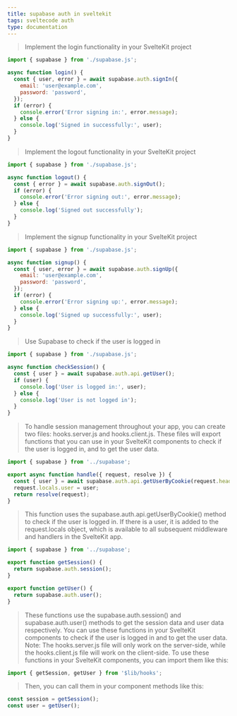 ```yaml
---
title: supabase auth in sveltekit
tags: sveltecode auth
type: documentation
---
```


> Implement the login functionality in your SvelteKit project

```js
import { supabase } from './supabase.js';

async function login() {
  const { user, error } = await supabase.auth.signIn({
    email: 'user@example.com',
    password: 'password',
  });
  if (error) {
    console.error('Error signing in:', error.message);
  } else {
    console.log('Signed in successfully:', user);
  }
}
```

> Implement the logout functionality in your SvelteKit project

```js
import { supabase } from './supabase.js';

async function logout() {
  const { error } = await supabase.auth.signOut();
  if (error) {
    console.error('Error signing out:', error.message);
  } else {
    console.log('Signed out successfully');
  }
}
```

>  Implement the signup functionality in your SvelteKit project

```js
import { supabase } from './supabase.js';

async function signup() {
  const { user, error } = await supabase.auth.signUp({
    email: 'user@example.com',
    password: 'password',
  });
  if (error) {
    console.error('Error signing up:', error.message);
  } else {
    console.log('Signed up successfully:', user);
  }
}
```

> Use Supabase to check if the user is logged in

```js
import { supabase } from './supabase.js';

async function checkSession() {
  const { user } = await supabase.auth.api.getUser();
  if (user) {
    console.log('User is logged in:', user);
  } else {
    console.log('User is not logged in');
  }
}
```

> To handle session management throughout your app, you can create two files: hooks.server.js and hooks.client.js. These files will export functions that you can use in your SvelteKit components to check if the user is logged in, and to get the user data.

```js
import { supabase } from '../supabase';

export async function handle({ request, resolve }) {
  const { user } = await supabase.auth.api.getUserByCookie(request.headers.cookie);
  request.locals.user = user;
  return resolve(request);
}
```

> This function uses the supabase.auth.api.getUserByCookie() method to check if the user is logged in. If there is a user, it is added to the request.locals object, which is available to all subsequent middleware and handlers in the SvelteKit app.

```js
import { supabase } from '../supabase';

export function getSession() {
  return supabase.auth.session();
}

export function getUser() {
  return supabase.auth.user();
}
```

> These functions use the supabase.auth.session() and supabase.auth.user() methods to get the session data and user data respectively. You can use these functions in your SvelteKit components to check if the user is logged in and to get the user data.
> Note: The hooks.server.js file will only work on the server-side, while the hooks.client.js file will work on the client-side.
> To use these functions in your SvelteKit components, you can import them like this:

```js
import { getSession, getUser } from '$lib/hooks';
```

> Then, you can call them in your component methods like this:

```js
const session = getSession();
const user = getUser();
```

